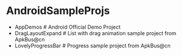 # AndroidSampleProjs

- AppDemos # Android Official Demo Project
- DragLayoutExpand # List with drag animation sample project from ApkBus@cn
- LovelyProgressBar # Progress sample project from ApkBus@cn